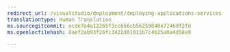 ```yaml
---
redirect_url: /visualstudio/deployment/deploying-applications-services-and-components
translationtype: Human Translation
ms.sourcegitcommit: ecde7a4a12265f3cc656cb56259848e7246df2fd
ms.openlocfilehash: 8aef2ab93f26fc3422d81011b7c4b25a0a4d58e0

---
```



<!--HONumber=Feb17_HO4-->


